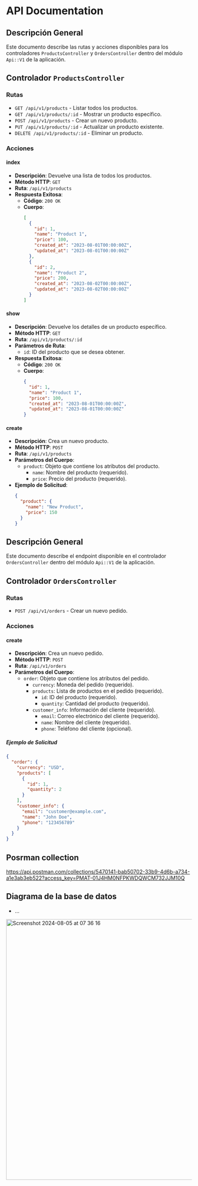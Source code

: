 # API Documentation

## Descripción General

Este documento describe las rutas y acciones disponibles para los controladores `ProductsController` y `OrdersController` dentro del módulo `Api::V1` de la aplicación.

## Controlador `ProductsController`

### Rutas

- `GET /api/v1/products` - Listar todos los productos.
- `GET /api/v1/products/:id` - Mostrar un producto específico.
- `POST /api/v1/products` - Crear un nuevo producto.
- `PUT /api/v1/products/:id` - Actualizar un producto existente.
- `DELETE /api/v1/products/:id` - Eliminar un producto.

### Acciones

#### index

- **Descripción**: Devuelve una lista de todos los productos.
- **Método HTTP**: `GET`
- **Ruta**: `/api/v1/products`
- **Respuesta Exitosa**:
  - **Código**: `200 OK`
  - **Cuerpo**:
    ```json
    [
      {
        "id": 1,
        "name": "Product 1",
        "price": 100,
        "created_at": "2023-08-01T00:00:00Z",
        "updated_at": "2023-08-01T00:00:00Z"
      },
      {
        "id": 2,
        "name": "Product 2",
        "price": 200,
        "created_at": "2023-08-02T00:00:00Z",
        "updated_at": "2023-08-02T00:00:00Z"
      }
    ]
    ```

#### show

- **Descripción**: Devuelve los detalles de un producto específico.
- **Método HTTP**: `GET`
- **Ruta**: `/api/v1/products/:id`
- **Parámetros de Ruta**:
  - `id`: ID del producto que se desea obtener.
- **Respuesta Exitosa**:
  - **Código**: `200 OK`
  - **Cuerpo**:
    ```json
    {
      "id": 1,
      "name": "Product 1",
      "price": 100,
      "created_at": "2023-08-01T00:00:00Z",
      "updated_at": "2023-08-01T00:00:00Z"
    }
    ```

#### create

- **Descripción**: Crea un nuevo producto.
- **Método HTTP**: `POST`
- **Ruta**: `/api/v1/products`
- **Parámetros del Cuerpo**:
  - `product`: Objeto que contiene los atributos del producto.
    - `name`: Nombre del producto (requerido).
    - `price`: Precio del producto (requerido).
- **Ejemplo de Solicitud**:
  ```json
  {
    "product": {
      "name": "New Product",
      "price": 150
    }
  }


## Descripción General

Este documento describe el endpoint disponible en el controlador `OrdersController` dentro del módulo `Api::V1` de la aplicación.

## Controlador `OrdersController`

### Rutas

- `POST /api/v1/orders` - Crear un nuevo pedido.

### Acciones

#### create

- **Descripción**: Crea un nuevo pedido.
- **Método HTTP**: `POST`
- **Ruta**: `/api/v1/orders`
- **Parámetros del Cuerpo**:
  - `order`: Objeto que contiene los atributos del pedido.
    - `currency`: Moneda del pedido (requerido).
    - `products`: Lista de productos en el pedido (requerido).
      - `id`: ID del producto (requerido).
      - `quantity`: Cantidad del producto (requerido).
    - `customer_info`: Información del cliente (requerido).
      - `email`: Correo electrónico del cliente (requerido).
      - `name`: Nombre del cliente (requerido).
      - `phone`: Teléfono del cliente (opcional).

##### Ejemplo de Solicitud
```json
{
  "order": {
    "currency": "USD",
    "products": [
      {
        "id": 1,
        "quantity": 2
      }
    ],
    "customer_info": {
      "email": "customer@example.com",
      "name": "John Doe",
      "phone": "123456789"
    }
  }
}
```
## Posrman collection
https://api.postman.com/collections/5470141-bab50702-33b9-4d6b-a734-a1e3ab3eb522?access_key=PMAT-01J4HM0NFPKWDQWCM732JJM10Q

## Diagrama de la base de datos
* ...
<img width="705" alt="Screenshot 2024-08-05 at 07 36 16" src="https://github.com/user-attachments/assets/5b2f1508-a0bf-40c2-889e-238b1c6f1fc2">
